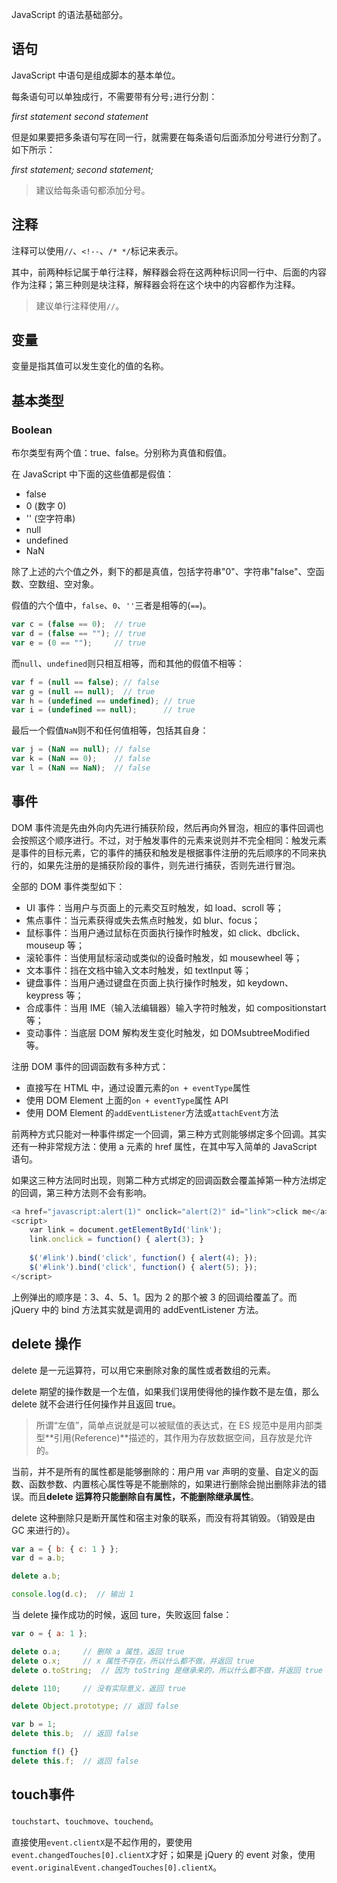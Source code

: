 JavaScript 的语法基础部分。

## 语句
JavaScript 中语句是组成脚本的基本单位。

每条语句可以单独成行，不需要带有分号`;`进行分割：

*first statement*
*second statement*

但是如果要把多条语句写在同一行，就需要在每条语句后面添加分号进行分割了。如下所示：

*first statement; second statement;*

> 建议给每条语句都添加分号。

## 注释
注释可以使用`//`、`<!--`、`/* */`标记来表示。

其中，前两种标记属于单行注释，解释器会将在这两种标识同一行中、后面的内容作为注释；第三种则是块注释，解释器会将在这个块中的内容都作为注释。

> 建议单行注释使用`//`。

## 变量
变量是指其值可以发生变化的值的名称。

## 基本类型
### Boolean
布尔类型有两个值：true、false。分别称为真值和假值。

在 JavaScript 中下面的这些值都是假值：

* false
* 0 (数字 0)
* '' (空字符串)
* null
* undefined
* NaN

除了上述的六个值之外，剩下的都是真值，包括字符串"0"、字符串"false"、空函数、空数组、空对象。

假值的六个值中，`false`、`0`、`''`三者是相等的(`==`)。

```JavaScript
var c = (false == 0);  // true
var d = (false == ""); // true
var e = (0 == "");     // true
```

而`null`、`undefined`则只相互相等，而和其他的假值不相等：

```JavaScript
var f = (null == false); // false
var g = (null == null);  // true
var h = (undefined == undefined); // true
var i = (undefined == null);      // true
```

最后一个假值`NaN`则不和任何值相等，包括其自身：

```JavaScript
var j = (NaN == null); // false
var k = (NaN == 0);    // false
var l = (NaN == NaN);  // false
```


## 事件
DOM 事件流是先由外向内先进行捕获阶段，然后再向外冒泡，相应的事件回调也会按照这个顺序进行。不过，对于触发事件的元素来说则并不完全相同：触发元素是事件的目标元素，它的事件的捕获和触发是根据事件注册的先后顺序的不同来执行的，如果先注册的是捕获阶段的事件，则先进行捕获，否则先进行冒泡。

全部的 DOM 事件类型如下：

* UI 事件：当用户与页面上的元素交互时触发，如 load、scroll 等；
* 焦点事件：当元素获得或失去焦点时触发，如 blur、focus；
* 鼠标事件：当用户通过鼠标在页面执行操作时触发，如 click、dbclick、mouseup 等；
* 滚轮事件：当使用鼠标滚动或类似的设备时触发，如 mousewheel 等；
* 文本事件：挡在文档中输入文本时触发，如 textInput 等；
* 键盘事件：当用户通过键盘在页面上执行操作时触发，如 keydown、keypress 等；
* 合成事件：当用 IME（输入法编辑器）输入字符时触发，如 compositionstart 等；
* 变动事件：当底层 DOM 解构发生变化时触发，如 DOMsubtreeModified 等。

注册 DOM 事件的回调函数有多种方式：

- 直接写在 HTML 中，通过设置元素的`on + eventType`属性
- 使用 DOM Element 上面的`on + eventType`属性 API
- 使用 DOM Element 的`addEventListener`方法或`attachEvent`方法

前两种方式只能对一种事件绑定一个回调，第三种方式则能够绑定多个回调。其实还有一种非常规方法：使用 a 元素的 href 属性，在其中写入简单的 JavaScript 语句。

如果这三种方法同时出现，则第二种方式绑定的回调函数会覆盖掉第一种方法绑定的回调，第三种方法则不会有影响。

```javascript
<a href="javascript:alert(1)" onclick="alert(2)" id="link">click me</a> 
<script> 
    var link = document.getElementById('link'); 
    link.onclick = function() { alert(3); } 
 
    $('#link').bind('click', function() { alert(4); }); 
    $('#link').bind('click', function() { alert(5); }); 
</script>
```

上例弹出的顺序是：3、4、5、1。因为 2 的那个被 3 的回调给覆盖了。而 jQuery 中的 bind 方法其实就是调用的 addEventListener 方法。

## delete 操作
delete 是一元运算符，可以用它来删除对象的属性或者数组的元素。

delete 期望的操作数是一个左值，如果我们误用使得他的操作数不是左值，那么 delete 就不会进行任何操作并且返回 true。

> 所谓“左值”，简单点说就是可以被赋值的表达式，在 ES 规范中是用内部类型**引用(Reference)**描述的，其作用为存放数据空间，且存放是允许的。

当前，并不是所有的属性都是能够删除的：用户用 var 声明的变量、自定义的函数、函数参数、内置核心属性等是不能删除的，如果进行删除会抛出删除非法的错误。而且**delete 运算符只能删除自有属性，不能删除继承属性**。

delete 这种删除只是断开属性和宿主对象的联系，而没有将其销毁。（销毁是由 GC 来进行的）。

```javascript
var a = { b: { c: 1 } };
var d = a.b;

delete a.b;

console.log(d.c);  // 输出 1
```

当 delete 操作成功的时候，返回 ture，失败返回 false：

```javascript
var o = { a: 1 };

delete o.a;     // 删除 a 属性，返回 true
delete o.x;     // x 属性不存在，所以什么都不做，并返回 true
delete o.toString;  // 因为 toString 是继承来的，所以什么都不做，并返回 true

delete 110;     // 没有实际意义，返回 true

delete Object.prototype; // 返回 false

var b = 1;
delete this.b;  // 返回 false

function f() {}
delete this.f;  // 返回 false
```

## touch事件
`touchstart`、`touchmove`、`touchend`。

直接使用`event.clientX`是不起作用的，要使用`event.changedTouches[0].clientX`才好；如果是 jQuery 的 event 对象，使用`event.originalEvent.changedTouches[0].clientX`。


